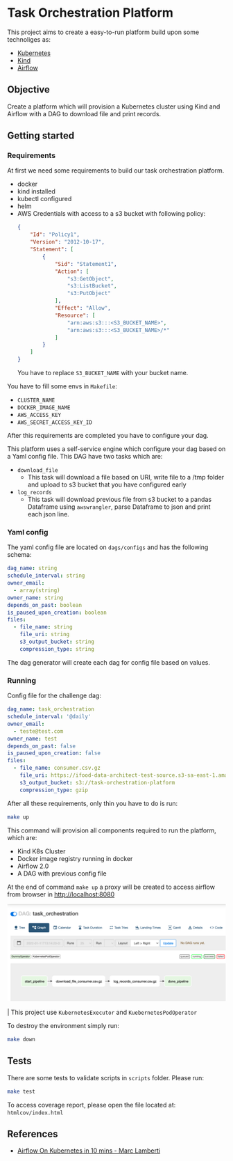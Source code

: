 # Task Orchestration Platform
This project aims to create a easy-to-run platform build upon some technoliges as:
- [Kubernetes](https://kubernetes.io/pt-br/)
- [Kind](https://kind.sigs.k8s.io/)
- [Airflow](https://airflow.apache.org/)

## Objective
Create a platform which will provision a Kubernetes cluster using Kind and Airflow with a DAG to download file and print records.

## Getting started

### Requirements

At first we need some requirements to build our task orchestration platform.

- docker
- kind installed
- kubectl configured
- helm
- AWS Credentials with access to a s3 bucket with following policy:
    ```json
    {
        "Id": "Policy1",
        "Version": "2012-10-17",
        "Statement": [
            {
                "Sid": "Statement1",
                "Action": [
                    "s3:GetObject",
                    "s3:ListBucket",
                    "s3:PutObject"
                ],
                "Effect": "Allow",
                "Resource": [
                    "arn:aws:s3:::<S3_BUCKET_NAME>",
                    "arn:aws:s3:::<S3_BUCKET_NAME>/*"
                ]
            }
        ]
    }
    ```
    You have to replace `S3_BUCKET_NAME` with your bucket name.

You have to fill some envs in `Makefile`:
- `CLUSTER_NAME`
- `DOCKER_IMAGE_NAME`
- `AWS_ACCESS_KEY`
- `AWS_SECRET_ACCESS_KEY_ID`

After this requirements are completed you have to configure your dag.

This platform uses a self-service engine which configure your dag based on a Yaml config file.
This DAG have two tasks which are:
- `download_file`
    - This task will download a file based on URI, write file to a /tmp folder and upload to s3 bucket that you have configured early
- `log_records`
    - This task will download previous file from s3 bucket to a pandas Dataframe using `awswrangler`, parse Dataframe to json and print each json line.

### Yaml config
The yaml config file are located on `dags/configs` and has the following schema:
```yaml
dag_name: string
schedule_interval: string
owner_email:
  - array(string)
owner_name: string
depends_on_past: boolean
is_paused_upon_creation: boolean
files:
  - file_name: string
    file_uri: string
    s3_output_bucket: string
    compression_type: string
```

The dag generator will create each dag for config file based on values.

### Running

Config file for the challenge dag:
```yaml
dag_name: task_orchestration
schedule_interval: '@daily'
owner_email:
  - teste@test.com
owner_name: test
depends_on_past: false 
is_paused_upon_creation: false
files:
  - file_name: consumer.csv.gz
    file_uri: https://ifood-data-architect-test-source.s3-sa-east-1.amazonaws.com/consumer.csv.gz
    s3_output_bucket: s3://task-orchestration-platform
    compression_type: gzip
```

After all these requirements, only thin you have to do is run:
```bash
make up
```

This command will provision all components required to run the platform, which are:
- Kind K8s Cluster
- Docker image registry running in docker
- Airflow 2.0
- A DAG with previous config file

At the end of command `make up` a proxy will be created to access airflow from browser in [http://localhost:8080](http://localhost:8080)

![dag](images/dag.png)

| This project use `KubernetesExecutor` and `KuebernetesPodOperator`

To destroy the environment simply run:
```bash
make down
```

## Tests
There are some tests to validate scripts in `scripts` folder. Please run:
```bash
make test
```

To access coverage report, please open the file located at: `htmlcov/index.html`

## References
- [Airflow On Kubernetes in 10 mins - Marc Lamberti](https://marclamberti.com/blog/airflow-on-kubernetes-get-started-in-10-mins)